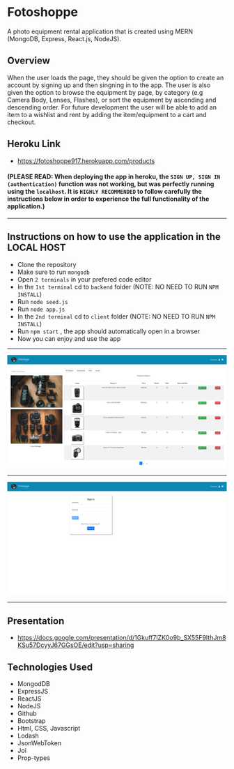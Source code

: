 # Fotoshoppe

A photo equipment rental application that is created using MERN (MongoDB, Express, React.js, NodeJS).

## Overview

When the user loads the page, they should be given the option to create an account by signing up and then singning in to the app. The user is also given the option to browse the equipment by page, by category (e.g Camera Body, Lenses, Flashes), or sort the equipment by ascending and descending order. For future development the user will be able to add an item to a wishlist and rent by adding the item/equipment to a cart and checkout.

## Heroku Link

* https://fotoshoppe917.herokuapp.com/products

#### (PLEASE READ: When deploying the app in heroku, the `SIGN UP, SIGN IN (authentication)` function was not working, but was perfectly running using the `localhost`. It is `HIGHLY RECOMMENDED` to follow carefully the instructions below in order to experience the full functionality of the application.)
___

## Instructions on how to use the application in the LOCAL HOST

* Clone the repository
* Make sure to run `mongodb`
* Open `2 terminals` in your prefered code editor
* In the `1st terminal` cd to `backend` folder (NOTE: NO NEED TO RUN `NPM INSTALL`)
* Run `node seed.js`
* Run `node app.js`
* In the `2nd terminal` cd to `client` folder (NOTE: NO NEED TO RUN `NPM INSTALL`)
* Run `npm start` , the app should automatically open in a browser 
* Now you can enjoy and use the app 
___

<img src="client/public/assets/images/image1.png">

___

<img src="client/public/assets/images/image2.png">

___

## Presentation

* https://docs.google.com/presentation/d/1Gkuff7lZK0o9b_SX55F9IthJm8KSu57DcyyJ67GGsOE/edit?usp=sharing

## Technologies Used

* MongodDB
* ExpressJS
* ReactJS
* NodeJS
* Github
* Bootstrap
* Html, CSS, Javascript
* Lodash
* JsonWebToken
* Joi
* Prop-types


